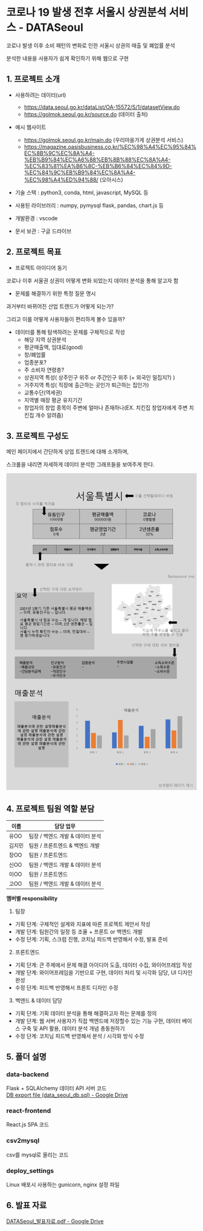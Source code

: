 # 코로나 19 발생 전후 서울시 상권분석 서비스 - DATASeoul

코로나 발생 이후 소비 패턴의 변화로 인한 서울시 상권의 매출 및 폐업률 분석

분석한 내용을 사용자가 쉽게 확인하기 위해 웹으로 구현


## 1. 프로젝트 소개

- 사용하려는 데이터(url)
  - https://data.seoul.go.kr/dataList/OA-15572/S/1/datasetView.do
  - https://golmok.seoul.go.kr/source.do (데이터 출처)

- 예시 웹사이트
  - https://golmok.seoul.go.kr/main.do (우리마을가게 상권분석 서비스)
  - https://magazine.oasisbusiness.co.kr/%EC%98%A4%EC%95%84%EC%8B%9C%EC%8A%A4-%EB%B9%84%EC%A6%88%EB%8B%88%EC%8A%A4-%EC%83%81%EA%B6%8C-%EB%B6%84%EC%84%9D-%EC%84%9C%EB%B9%84%EC%8A%A4-%EC%98%A4%ED%94%88/ (오아시스)

 - 기술 스택 : python3, conda, html,  javascript, MySQL 등
- 사용된 라이브러리 : numpy, pymysql flask, pandas, chart.js 등
- 개발환경 : vscode
- 문서 보관 : 구글 드라이브


## 2. 프로젝트 목표

  - 프로젝트 아이디어 동기

코로나 이후 서울권 상권이 어떻게 변화 되었는지 데이터 분석을 통해 알고자 함
 
  - 문제를 해결하기 위한 특정 질문 명시

 과거부터 바뀌어진 산업 트렌드가 어떻게 되는가?
 
 그리고 이를 어떻게 사용자들이 편리하게 볼수 있을까?

  - 데이터를 통해 탐색하려는 문제를 구체적으로 작성
     - 해당 지역 상권분석
     - 평균매출액, 임대료(good)
     - 창/폐업률
     - 업종분포?
     - 주 소비자 연령층?
     - 상권지역 특성( 상주인구 위주 or 주간인구 위주 (+ 외국인 밀집지?) )
     - 거주지역 특성( 직장에 출근하는 곳인가 퇴근하는 집인가)
     - 교통수단(역세권)
     - 지역별 매장 평균 유지기간
     - 창업자의 창업 종목이 주변에 얼마나 존재하나(EX. 치킨집 창업자에게 주변 치킨집 개수 알려줌)
	

## 3. 프로젝트 구성도

메인 페이지에서 간단하게 상업 트렌드에 대해 소개하며,

스크롤을 내리면 자세하게 데이터 분석한 그래프들을 보여주게 한다.

![UI디자인](UI%EB%94%94%EC%9E%90%EC%9D%B8.png)

## 4. 프로젝트 팀원 역할 분담
| 이름 | 담당 업무 |
| ------ | ------ |
| 유OO | 팀장 / 백엔드 개발 & 데이터 분석 |
| 김지민 | 팀원 / 프론트엔드 & 백엔드 개발 |
| 장OO | 팀원 / 프론트엔드 |
| 신OO | 팀원 / 백엔드 개발 & 데이터 분석 |
| 이OO | 팀원 / 프론트엔드 |
| 고OO | 팀원 / 백엔드 개발 & 데이터 분석 |

**멤버별 responsibility**

1. 팀장 

- 기획 단계: 구체적인 설계와 지표에 따른 프로젝트 제안서 작성
- 개발 단계: 팀원간의 일정 등 조율 + 프론트 or 백엔드 개발
- 수정 단계: 기획, 스크럼 진행, 코치님 피드백 반영해서 수정, 발표 준비

2. 프론트엔드 

- 기획 단계: 큰 주제에서 문제 해결 아이디어 도출, 데이터 수집, 와이어프레임 작성
- 개발 단계: 와이어프레임을 기반으로 구현, 데이터 처리 및 시각화 담당, UI 디자인 완성
- 수정 단계: 피드백 반영해서 프론트 디자인 수정

 3. 백엔드 & 데이터 담당  

- 기획 단계: 기획 데이터 분석을 통해 해결하고자 하는 문제를 정의
- 개발 단계: 웹 서버 사용자가 직접 백엔드에 저장할수 있는 기능 구현, 데이터 베이스 구축 및 API 활용, 데이터 분석 개념 총동원하기
- 수정 단계: 코치님 피드백 반영해서 분석 / 시각화 방식 수정

## 5. 폴더 설명
### data-backend
Flask + SQLAlchemy 데이터 API 서버 코드  
[DB export file (data_seoul_db.sql) - Google Drive](https://drive.google.com/file/d/1_zchcj9bmpwasSL_bimYX6omMDJ5hCxV/view?usp=sharing)
### react-frontend
React.js SPA 코드
### csv2mysql
csv를 mysql로 올리는 코드
### deploy_settings
Linux 배포시 사용하는 gunicorn, nginx 설정 파일

## 6. 발표 자료
[DATASeoul_발표자료.pdf - Google Drive](https://drive.google.com/file/d/1Q0mwQq49JGy09R7RhKdgJ87YZmCx9KQf/view?usp=sharing)
